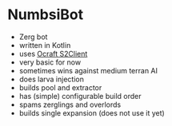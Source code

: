 # NumbsiBot

* Zerg bot
* written in Kotlin
* uses [Ocraft S2Client](https://github.com/ocraft/ocraft-s2client)
* very basic for now
* sometimes wins against medium terran AI
* does larva injection
* builds pool and extractor
* has (simple) configurable build order
* spams zerglings and overlords
* builds single expansion (does not use it yet)
